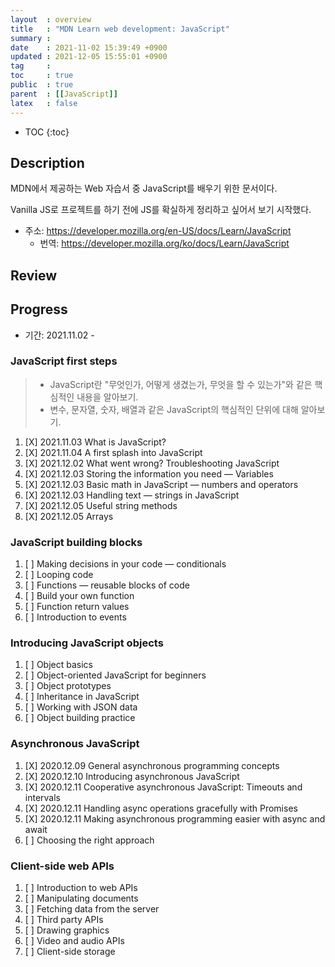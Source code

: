 ```yaml
---
layout  : overview
title   : "MDN Learn web development: JavaScript"
summary : 
date    : 2021-11-02 15:39:49 +0900
updated : 2021-12-05 15:55:01 +0900
tag     : 
toc     : true
public  : true
parent  : [[JavaScript]]
latex   : false
---
```

* TOC
{:toc}

## Description

MDN에서 제공하는 Web 자습서 중 JavaScript를 배우기 위한 문서이다.

Vanilla JS로 프로젝트를 하기 전에 JS를 확실하게 정리하고 싶어서 보기 시작했다.

* 주소: https://developer.mozilla.org/en-US/docs/Learn/JavaScript
    * 번역: https://developer.mozilla.org/ko/docs/Learn/JavaScript

## Review

## Progress

* 기간: 2021.11.02 -

### JavaScript first steps

> * JavaScript란 "무엇인가, 어떻게 생겼는가, 무엇을 할 수 있는가"와 같은 핵심적인 내용을 알아보기.
> * 변수, 문자열, 숫자, 배열과 같은 JavaScript의 핵심적인 단위에 대해 알아보기.

1. [X] 2021.11.03 What is JavaScript?
1. [X] 2021.11.04 A first splash into JavaScript
1. [X] 2021.12.02 What went wrong? Troubleshooting JavaScript
1. [X] 2021.12.03 Storing the information you need — Variables
1. [X] 2021.12.03 Basic math in JavaScript — numbers and operators
1. [X] 2021.12.03 Handling text — strings in JavaScript
1. [X] 2021.12.05 Useful string methods
1. [X] 2021.12.05 Arrays

### JavaScript building blocks

1. [ ] Making decisions in your code — conditionals
1. [ ] Looping code
1. [ ] Functions — reusable blocks of code
1. [ ] Build your own function
1. [ ] Function return values
1. [ ] Introduction to events

### Introducing JavaScript objects

1. [ ] Object basics
1. [ ] Object-oriented JavaScript for beginners
1. [ ] Object prototypes
1. [ ] Inheritance in JavaScript
1. [ ] Working with JSON data
1. [ ] Object building practice

### Asynchronous JavaScript

1. [X] 2020.12.09 General asynchronous programming concepts
1. [X] 2020.12.10 Introducing asynchronous JavaScript
1. [X] 2020.12.11 Cooperative asynchronous JavaScript: Timeouts and intervals
1. [X] 2020.12.11 Handling async operations gracefully with Promises
1. [X] 2020.12.11 Making asynchronous programming easier with async and await
1. [ ] Choosing the right approach

### Client-side web APIs

1. [ ] Introduction to web APIs
1. [ ] Manipulating documents
1. [ ] Fetching data from the server
1. [ ] Third party APIs
1. [ ] Drawing graphics
1. [ ] Video and audio APIs
1. [ ] Client-side storage
